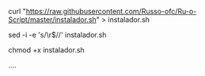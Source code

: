curl "https://raw.githubusercontent.com/Russo-ofc/Ru-o-Script/master/instalador.sh" > instalador.sh

sed -i -e 's/\r$//' instalador.sh

chmod +x instalador.sh

....
